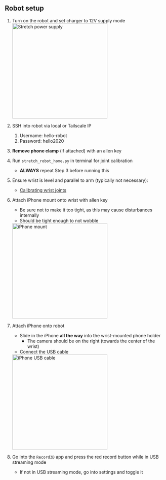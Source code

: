 ## Robot setup
1. Turn on the robot and set charger to 12V supply mode  
   <img src="images/stretch_power_supply.png" alt="Stretch power supply" width="300"/>

2. SSH into robot via local or Tailscale IP
   1. Username: hello-robot
   2. Password: hello2020
4. **Remove phone clamp** (if attached) with an allen key  
5. Run `stretch_robot_home.py` in terminal for joint calibration  
    - **ALWAYS** repeat Step 3 before running this  
6. Ensure wrist is level and parallel to arm (typically not necessary):  
    - <a href="https://forum.hello-robot.com/t/calibrating-zeros-for-the-dex-wrist-roll-pitch-yaw-joints/768">Calibrating wrist joints</a>

7. Attach iPhone mount onto wrist with allen key  
    - Be sure not to make it too tight, as this may cause disturbances internally  
    - Should be tight enough to not wobble  
   <img src="images/stretch_iphone_mount.png" alt="iPhone mount" width="300"/>

8. Attach iPhone onto robot  
    - Slide in the iPhone **all the way** into the wrist-mounted phone holder  
        - The camera should be on the right (towards the center of the wrist)  
    - Connect the USB cable  
   <img src="images/stretch_iphone_usb.png" alt="iPhone USB cable" width="300"/>

9. Go into the `Record3D` app and press the red record button while in USB streaming mode  
    - If not in USB streaming mode, go into settings and toggle it
